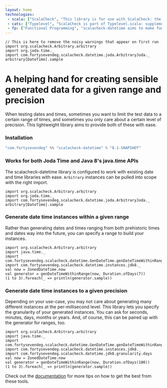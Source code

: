 ```yaml
---
layout: home
technologies:
 - scala: ["ScalaCheck", "This library is for use with ScalaCheck: the property-based testing framework for Scala."]
 - cats: ["Typelevel", "ScalaCheck is part of Typelevel.scala: supplements to the standard library, and much more."]
 - fp: ["Functional Programming", "scalacheck-datetime aims to make functional programming easier to understand and more accessible to all."]
---
```


```tut:invisible
// This is here to remove the noisy warnings that appear on first run
import org.scalacheck.Arbitrary.arbitrary
import org.joda.time._
import com.fortysevendeg.scalacheck.datetime.joda.ArbitraryJoda._
arbitrary[DateTime].sample
```

# A helping hand for creating sensible generated data for a given range and precision
  When testing dates and times, sometimes you want to limit the test data to a certain range of times, and sometimes you only care about a certain level of precision. This lightweight library aims to provide both of these with ease.

### Installation

```scala
"com.fortysevendeg" %% "scalacheck-datetime" % "0.1-SNAPSHOT"
```


### Works for both Joda Time and Java 8's java.time APIs
  The scalacheck-datetime library is configured to work with existing date and time libraries with ease. `Arbitrary` instances can be pulled into scope with the right import.

```tut
import org.scalacheck.Arbitrary.arbitrary
import org.joda.time._
import com.fortysevendeg.scalacheck.datetime.joda.ArbitraryJoda._
arbitrary[DateTime].sample
```


### Generate date time instances within a given range
  Rather than generating dates and times ranging from both prehistoric times and dates way into the future, you can specify a range to build your instances.

```tut
import org.scalacheck.Arbitrary.arbitrary
import java.time._
import com.fortysevendeg.scalacheck.datetime.GenDateTime.genDateTimeWithinRange
import com.fortysevendeg.scalacheck.datetime.instances.jdk8._
val now = ZonedDateTime.now
val generator = genDateTimeWithinRange(now, Duration.ofDays(7))
(1 to 3).foreach(_ => println(generator.sample))
```


### Generate date time instances to a given precision
  Depending on your use-case, you may not care about generating many different instances at the per-millisecond level. This library lets you specify the granularity of your generated instances. You can ask for seconds, minutes, days, months or years. And, of course, this can be paired up with the generator for ranges, too. 

```tut
import org.scalacheck.Arbitrary.arbitrary
import java.time._
import com.fortysevendeg.scalacheck.datetime.GenDateTime.genDateTimeWithinRange
import com.fortysevendeg.scalacheck.datetime.instances.jdk8._
import com.fortysevendeg.scalacheck.datetime.jdk8.granularity.days
val now = ZonedDateTime.now
val generator = genDateTimeWithinRange(now, Duration.ofDays(100))
(1 to 3).foreach(_ => println(generator.sample))
```

Check out the [documentation](/scalacheck-datetime/docs) for more tips on how to get the best from these tools.